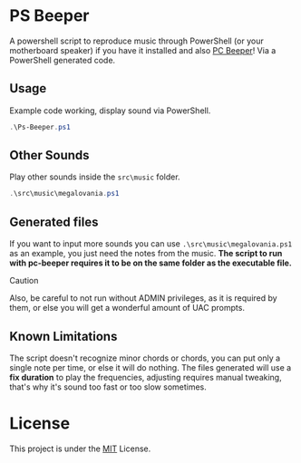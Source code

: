 # PS Beeper

A powershell script to reproduce music through PowerShell (or your motherboard speaker) if you have it installed and also [PC Beeper](https://github.com/cocafe/pc-beeper)! Via a PowerShell generated code.

## Usage

Example code working, display sound via PowerShell.

```ps1
.\Ps-Beeper.ps1
```

## Other Sounds

Play other sounds inside the `src\music` folder.

```ps1
.\src\music\megalovania.ps1
```

## Generated files

If you want to input more sounds you can use `.\src\music\megalovania.ps1` as an example, you just need the notes from the music.
**The script to run with pc-beeper requires it to be on the same folder as the executable file.**

> [!CAUTION]
> Also, be careful to not run without ADMIN privileges, as it is required by them, or else you will get a wonderful amount of UAC prompts.

## Known Limitations

The script doesn't recognize minor chords or chords, you can put only a single note per time, or else it will do nothing.
The files generated will use a **fix duration** to play the frequencies, adjusting requires manual tweaking, that's why it's sound too fast or too slow sometimes.

# License

This project is under the [MIT](LICENSE) License.
